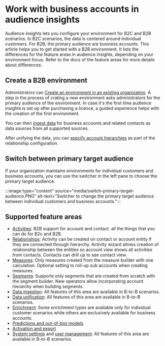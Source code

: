# Work with business accounts in audience insights

Audience insights lets you configure your environment for B2C and B2B scenarios. In B2C scenarios, the data is centered around individual customers. For B2B, the primary audience are business accounts. This article helps you to get started with a B2B environment. It lists the differences for the feature areas in audience insights, depending on your environment focus. Refer to the docs of the feature areas for more details about differences. 

## Create a B2B environment

Administrators can [Create an environment in an existing organization](get-started-paid.md#create-an-environment-in-an-existing-organization). A step in the process of crating a new environment asks administrators for the primary audience of the environment. In case it's the first time audience insights is set up after purchasing a licence, a guided experience helps with the creation of the first environment.

You can then [ingest data](data-sources.md) for business accounts and related contacts as data sources from all supported sources.

After unifying the data, you can [specify account hierarchies](relationships.md#set-up-account-hierarchies) as part of the relationship configuration.

## Switch between primary target audience

If your organization maintains environments for individual customers and business accounts, you can use the switcher in the left pane to choose the primary target audience.

:::image type="content" source="media/switch-primary-target-audience.PNG" alt-text="Switcher to change the primary target audience between individual customers and business accounts.":::

## Supported feature areas

- [Activities](activities.md): B2B support for account and contact. all the things that you can do for B2c and B2B.
- [Relationships](relationships.md): Activity can be created on contact or account entity if they are connected through hierarchy. Activity wizard allows creation of relationship between the entities so account view shows all activities from contacts. Contacts can drill up to see contact view. 
- [Measures](measures.md): Only measures created from the measure builder with one calculation. Optional setting to roll-up sub accounts when creating measures.
- [Segments](segments.md): Supports only segments that are created from scratch with the segment builder. New operators allow incorporating account hierarchy when building segments.
- [Data ingestion](data-sources.md): All features of this area are available in B-to-B scenarios.
- [Data unification](data-unification.md): All features of this area are available in B-to-B scenarios.
- [Enrichment](enrichment-hub.md): Some enrichment types are available only for individual customer scenarios while others are exclusively available for business accounts.
- [Predictions and out-of-box models](predictions-overview.md)
- [Activation and export](export-destinations.md)
- [System settings](system.md) and [user management](permissions.md): All features of this area are available in B-to-B scenarios.

